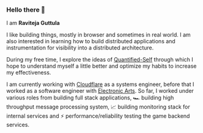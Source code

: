 ### Hello there 👋

I am **Raviteja Guttula**

I like building things, mostly in browser and sometimes in real world. I am also interested in learning how to build distributed applications and instrumentation for visibility into a distributed architecture.

During my free time, I explore the ideas of [Quantified-Self](https://quantifiedself.com/) through which I hope to understand myself a little better and optimize my habits to increase my effectiveness.

I am currently working with [Cloudflare](https://www.cloudflare.com/) as a systems engineer, before that I worked as a software engineer with [Electronic Arts](https://ea.com). So far, I worked under various roles from building full stack applications, 🏎 building high throughput message processing system, 📈 building monitoring stack for internal services and ⚡️ performance/reliability testing the game backend services. 
